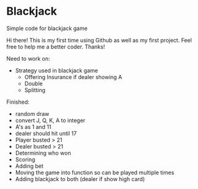 # Blackjack
Simple code for blackjack game

Hi there! This is my first time using Github as well as my first project.
Feel free to help me a better coder.
Thanks!

Need to work on:

- Strategy used in blackjack game
  - Offering Insurance if dealer showing A
  - Double
  - Splitting

Finished:

- random draw
- convert J, Q, K, A to integer
- A's as 1 and 11
- dealer should hit until 17
- Player busted > 21
- Dealer busted > 21
- Determining who won
- Scoring
- Adding bet
- Moving the game into function so can be played multiple times
- Adding blackjack to both (dealer if show high card)
